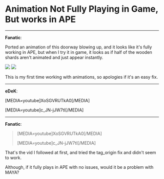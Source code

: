 # Animation Not Fully Playing in Game, But works in APE


---
<strong>Fanatic</strong>:

Ported an animation of this doorway blowing up, and it looks like it&#39;s fully working in APE, but when I try it in game, it looks as if half of the wooden shards aren&#39;t animated and just appear instantly.

<img src="1273">

<img src="1274">

This is my first time working with animations, so apologies if it&#39;s an easy fix.

---
<strong>eDeK</strong>:

[MEDIA=youtube]XoSGVRUTkA0[/MEDIA]

[MEDIA=youtube]c_JN\-jJW7tI[/MEDIA]

---
<strong>Fanatic</strong>:

<blockquote>[MEDIA=youtube]XoSGVRUTkA0[/MEDIA]

[MEDIA=youtube]c_JN\-jJW7tI[/MEDIA]
</blockquote>
That&#39;s the vid I followed at first, and tried the tag_origin fix and didn&#39;t seem to work.

Although, if it fully plays in APE with no issues, would it be a problem with MAYA?
